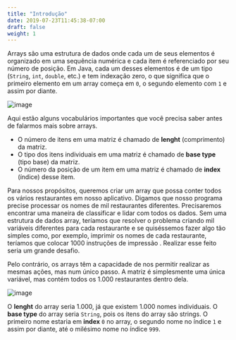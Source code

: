 ```yaml
---
title: "Introdução"
date: 2019-07-23T11:45:38-07:00
draft: false
weight: 1
---
```


Arrays são uma estrutura de dados onde cada um de seus elementos é organizado em uma sequência numérica e cada item é referenciado por seu número de posição. Em Java, cada um desses elementos é de um tipo (`String`, `int`, `double`, etc.) e tem indexação zero, o que significa que o primeiro elemento em um array começa em `0`, o segundo elemento com `1` e assim por diante.

![image](../img/array.png)

Aqui estão alguns vocabulários importantes que você precisa saber antes de falarmos mais sobre arrays.

- O número de itens em uma matriz é chamado de **lenght** (comprimento) da matriz.
- O tipo dos itens individuais em uma matriz é chamado de **base type** (tipo base) da matriz.
- O número da posição de um item em uma matriz é chamado de **index** (índice) desse item.

Para nossos propósitos, queremos criar um array que possa conter todos os vários restaurantes em nosso aplicativo. Digamos que nosso programa precise processar os nomes de mil restaurantes diferentes. Precisaremos encontrar uma maneira de classificar e lidar com todos os dados. Sem uma estrutura de dados array, teríamos que resolver o problema criando mil variáveis ​​diferentes para cada restaurante e se quiséssemos fazer algo tão simples como, por exemplo, imprimir os nomes de cada restaurante, teríamos que colocar 1000 instruções de impressão . Realizar esse feito seria um grande desafio.

Pelo contrário, os arrays têm a capacidade de nos permitir realizar as mesmas ações, mas num único passo. A matriz é simplesmente uma única variável, mas contém todos os 1.000 restaurantes dentro dela.

![image](../img/array2.png)

O **lenght** do array seria 1.000, já que existem 1.000 nomes individuais. O **base type** do array seria `String`, pois os itens do array são strings. O primeiro nome estaria em **index** `0` no array, o segundo nome no índice `1` e assim por diante, até o milésimo nome no índice `999`.


